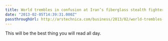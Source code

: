 ```yaml
---
title: World trembles in confusion at Iran’s fiberglass stealth fighter
date: "2013-02-05T14:39:31.000Z"
passthroughUrl: http://arstechnica.com/business/2013/02/world-trembles-in-confusion-andor-fear-at-irans-fiberglass-airplane/#image-15
---
```


This will be the best thing you will read all day.